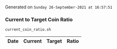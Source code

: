 Generated on `Sunday 26-September-2021 at 16:57:51`

### Current to Target Coin Ratio
`current_coin_ratio.sh`

Date|Current|Target|Ratio
---|---|---|---
